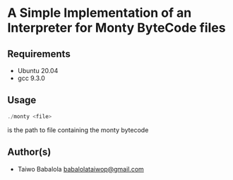 #	A Simple Implementation of an Interpreter for Monty ByteCode files

## Requirements
- Ubuntu 20.04
- gcc 9.3.0

## Usage
```c
./monty <file>
```
<file> is the path to file containing the monty bytecode



## Author(s)
- Taiwo Babalola <babalolataiwop@gmail.com>

